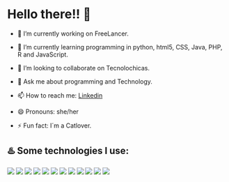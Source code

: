 # Hello there!! 👋

- 🔭 I’m currently working on FreeLancer.
  
- 🌱 I’m currently learning programming in python, html5, CSS, Java, PHP, R and JavaScript.
  
- 👯 I’m looking to collaborate on Tecnolochicas.
  
- 💬 Ask me about programming and Technology.
  
- 📫 How to reach me: [Linkedin](https://www.linkedin.com/in/cristina-fernanda-campos-salazar-672009227/)
  
- 😄 Pronouns: she/her

- ⚡ Fun fact: I´m a Catlover.

## ♨️ Some technologies I use:

<img src="https://img.shields.io/badge/HTML5-E34F26?style=for-the-badge&logo=html5&logoColor=white" />
<img src="https://img.shields.io/badge/Python-FFD43B?style=for-the-badge&logo=python&logoColor=blue" />
<img src="https://img.shields.io/badge/R-276DC3?style=for-the-badge&logo=r&logoColor=white" />
<img src="https://img.shields.io/badge/JavaScript-323330?style=for-the-badge&logo=javascript&logoColor=F7DF1E" />
<img src="https://img.shields.io/badge/CSS3-1572B6?style=for-the-badge&logo=css3&logoColor=white" />
<img src="https://img.shields.io/badge/PHP-777BB4?style=for-the-badge&logo=php&logoColor=white" />
<img src="https://img.shields.io/badge/GitHub-100000?style=for-the-badge&logo=github&logoColor=white" />
<img src="https://img.shields.io/badge/MySQL-005C84?style=for-the-badge&logo=mysql&logoColor=white" />
<img src="https://img.shields.io/badge/Android_Studio-3DDC84?style=for-the-badge&logo=android-studio&logoColor=white" />
<img src="https://img.shields.io/badge/Adobe%20Dreamweaver-072401?style=for-the-badge&logo=Adobe%20Dreamweaver&logoColor=34F400" />
<img src="https://img.shields.io/badge/sublime_text-%23575757.svg?&style=for-the-badge&logo=sublime-text&logoColor=important" />
<img src="https://img.shields.io/badge/Visual_Studio-5C2D91?style=for-the-badge&logo=visual%20studio&logoColor=white" />

